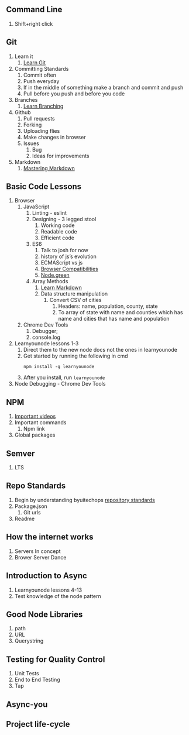 ##  Command Line
1. Shift+right click
##  Git
1.  Learn it
    1.  [Learn Git](https://try.github.io/levels/1/challenges/1)
2.  Committing Standards
    1.  Commit often
    2.  Push everyday
    3.  If in the middle of something make a branch and commit and push
    4.  Pull before you push and before you code
3.  Branches
    1.  [Learn Branching](https://learngitbranching.js.org/)
4.  Github
    1.  Pull requests
    2.  Forking
    3.  Uploading flies
    4.  Make changes in browser
    5.  Issues
        1.  Bug
        2.  Ideas for improvements
5.  Markdown
    1.  [Mastering Markdown](https://guides.github.com/features/mastering-markdown/)

##  Basic Code Lessons
1.  Browser
    1.  JavaScript
        1.  Linting - eslint
        2.  Designing - 3 legged stool
            1.  Working code
            2.  Readable code
            3.  Efficient code
        3.  ES6
            1.  Talk to josh for now
            2.  history of js’s evolution
            1.  ECMAScript vs js
            3.  [Browser Compatibilities](https://kangax.github.io/compat-table/es6/)
            4.  [Node.green](http://node.green/)
        4.  Array Methods
            1.  [Learn Markdown](https://www.google.com/url?q=https://github.com/byuitechops/Array-functions/blob/master/learn-arrays.markdown&sa=D&ust=1519691185403000&usg=AFQjCNGN6D7D45RxI15XvBCv_CpJowhCYQ)
            2.  Data structure manipulation
                1.  Convert CSV of cities
                    1.  Headers: name, population, county, state
                    2.  To array of state with name and counties which has name and cities that has name and population
    2.  Chrome Dev Tools
        1.  Debugger;
        2.  console.log
2.  Learnyounode lessons 1-3
    1.  Direct them to the new node docs not the ones in learnyounode
    2. Get started by running the following in cmd
        ```  
        npm install -g learnyounode
        ```
    3. After you install, run `learnyounode`
3.  Node Debugging - Chrome Dev Tools
##  NPM
1.  [Important videos](https://docs.npmjs.com/getting-started/what-is-npm)
2.  Important commands
    1.  Npm link
3.  Global packages
##  Semver
1.  LTS
##  Repo Standards
1. Begin by understanding byuitechops [repository standards](../repositoryStandards.md)
2.  Package.json
    1.  Git urls
2.  Readme
##  How the internet works
1.  Servers In concept
2.  Brower Server Dance
##  Introduction to Async
1.  Learnyounode lessons 4-13
2.  Test knowledge of the node pattern
##  Good Node Libraries
1.  path
2.  URL
3.  Querystring
##  Testing for Quality Control
1.  Unit Tests
2.  End to End Testing
3.  Tap
##  Async-you
##  Project life-cycle